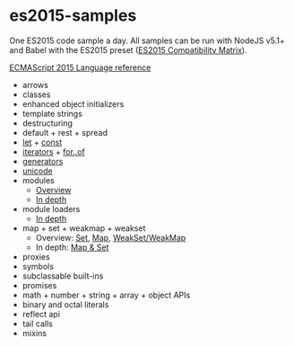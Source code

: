 # es2015-samples
One ES2015 code sample a day.
All samples can be run with NodeJS v5.1+ and Babel with the ES2015 preset ([ES2015 Compatibility Matrix](https://kangax.github.io/compat-table/es6/)).


[ECMAScript 2015 Language reference](http://www.ecma-international.org/ecma-262/6.0/)

* arrows
* classes
* enhanced object initializers
* template strings
* destructuring
* default + rest + spread
* [let](https://developer.mozilla.org/en-US/docs/Web/JavaScript/Reference/Statements/let) + [const](https://developer.mozilla.org/en-US/docs/Web/JavaScript/Reference/Statements/const)
* [iterators](https://developer.mozilla.org/en-US/docs/Web/JavaScript/Reference/Iteration_protocols) + [for..of](https://developer.mozilla.org/en-US/docs/Web/JavaScript/Reference/Statements/for...of)
* [generators](https://developer.mozilla.org/en-US/docs/Web/JavaScript/Guide/Iterators_and_Generators#Generators)
* [unicode](http://es6-features.org/#UnicodeStringRegExpLiteral)
* modules
    * [Overview](http://es6-features.org/#ValueExportImport)
    * [In depth](http://exploringjs.com/es6/ch_modules.html)
* module loaders
    * [In depth](http://exploringjs.com/es6/ch_modules.html#sec_module-loader-api)
* map + set + weakmap + weakset
    * Overview: [Set](http://es6-features.org/#SetDataStructure), [Map](http://es6-features.org/#MapDataStructure), [WeakSet/WeakMap](http://es6-features.org/#WeakLinkDataStructures)
    * In depth: [Map & Set](http://exploringjs.com/es6/ch_maps-sets.html)
* proxies
* symbols
* subclassable built-ins
* promises
* math + number + string + array + object APIs
* binary and octal literals
* reflect api
* tail calls
* mixins
